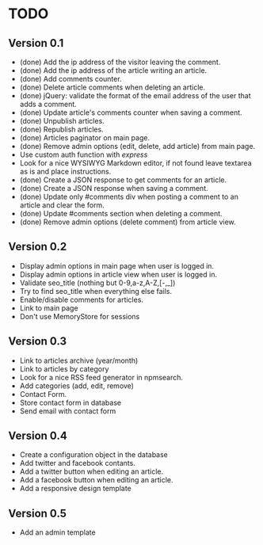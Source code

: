 # TODO

## Version 0.1

* (done) Add the ip address of the visitor leaving the comment.
* (done) Add the ip address of the article writing an article.
* (done) Add comments counter.
* (done) Delete article comments when deleting an article.
* (done) jQuery: validate the format of the email address of the user that adds a comment.
* (done) Update article's comments counter when saving a comment.
* (done) Unpublish articles.
* (done) Republish articles.
* (done) Articles paginator on main page.
* (done) Remove admin options (edit, delete, add article) from main page.
* Use custom auth function with *express*
* Look for a nice WYSIWYG Markdown editor, if not found leave textarea as is and place instructions.
* (done) Create a JSON response to get comments for an article.
* (done) Create a JSON response when saving a comment.
* (done) Update only #comments div when posting a comment to an article and clear the form.
* (done) Update #comments section when deleting a comment.
* (done) Remove admin options (delete comment) from article view.

## Version 0.2

* Display admin options in main page when user is logged in.
* Display admin options in article view when user is logged in.
* Validate seo_title (nothing but 0-9,a-z,A-Z,[-,_])
* Try to find seo_title when everything else fails.
* Enable/disable comments for articles.
* Link to main page
* Don't use MemoryStore for sessions

## Version 0.3

* Link to articles archive (year/month)
* Link to articles by category
* Look for a nice RSS feed generator in npmsearch.
* Add categories (add, edit, remove)
* Contact Form.
* Store contact form in database
* Send email with contact form

## Version 0.4

* Create a configuration object in the database
* Add twitter and facebook contants.
* Add a twitter button when editing an article.
* Add a facebook button when editing an article.
* Add a responsive design template

## Version 0.5

* Add an admin template